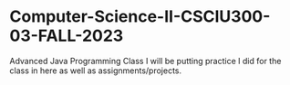 # Computer-Science-II-CSCIU300-03-FALL-2023
Advanced Java Programming Class
I will be putting practice I did for the class in here as well as assignments/projects.
